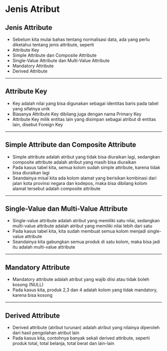# Jenis Atribut

## Jenis Attribute

- Sebelum kita mulai bahas tentang normalisasi data, ada yang perlu diketahui tentang jenis attribute, seperti
- Attribute Key
- Simple Attribute dan Composite Attribute
- Single-Value Attribute dan Multi-Value Attribute
- Mandatory Attribute
- Derived Attribute

---

## Attribute Key

- Key adalah nilai yang bisa digunakan sebagai identitas baris pada tabel yang sifatnya unik
- Biasanya Attribute Key dibilang juga dengan nama Primary Key
- Attribute Key milik entitas lain yang disimpan sebagai atribut di entitas lain, disebut Foreign Key 

---

## Simple Attribute dan Composite Attribute

- Simple attribute adalah atribut yang tidak bisa diuraikan lagi, sedangkan composite attribute adalah atribut yang masih bisa diuraikan
- Pada kasus tabel kita, semua kolom sudah simple attribute, karena tidak bisa diuraikan lagi
- Seandainya misal kita ada kolom alamat yang berisikan kombinasi dari jalan kota provinsi negara dan kodepos, maka bisa dibilang kolom alamat tersebut adalah composite attribute

---

## Single-Value dan Multi-Value Attribute

- Single-value attribute adalah atribut yang memiliki satu nilai, sedangkan multi-value attribute adalah atribut yang memiliki nilai lebih dari satu
- Pada kasus tabel kita, kita sudah membuat semua kolom menjadi single-value attribute
- Seandainya kita gabungkan semua produk di satu kolom, maka bisa jadi itu adalah multi-value attribute

---

## Mandatory Attribute

- Mandatory attribute adalah atribut yang wajib diisi atau tidak boleh kosong (NULL)
- Pada kasus kita, produk 2,3 dan 4 adalah kolom yang tidak mandatory, karena bisa kosong

---

## Derived Attribute

- Derived attribute (atribut turunan) adalah atribut yang nilainya diperoleh dari hasil pengolahan atribut lain
- Pada kasus kita, contohnya banyak sekali derived attribute, seperti produk total, total belanja, total berat dan lain-lain